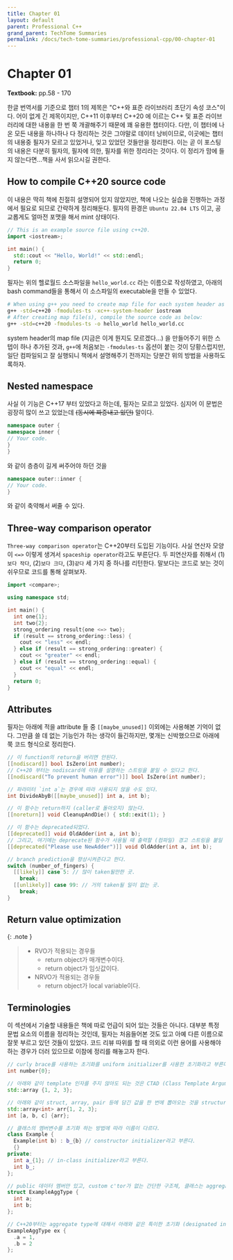 ```yaml
---
title: Chapter 01
layout: default
parent: Professional C++
grand_parent: TechTome Summaries
permalink: /docs/tech-tome-summaries/professional-cpp/00-chapter-01
---
```


# Chapter 01

**Textbook:** pp.58 - 170

한글 번역서를 기준으로 챕터 1의 제목은 "C++와 표준 라이브러리 초단기 속성 코스"이다.
어이 없게 긴 제목이지만, C++11 이후부터 C++20 에 이르는 C++ 및 표준 라이브러리에 대한 내용을 한 번 쭉 개괄해주기 때문에 꽤 유용한 챕터이다.
다만, 이 챕터에 나온 모든 내용을 하나하나 다 정리하는 것은 그야말로 데이터 낭비이므로, 이곳에는 챕터의 내용중 필자가 모르고 있었거나, 잊고 있었던 것들만을 정리한다.
이는 곧 이 포스팅의 내용은 다분히 필자의, 필자에 의한, 필자를 위한 정리라는 것이다.
이 정리가 맘에 들지 않는다면...책을 사서 읽으시길 권한다.

## How to compile C++20 source code

이 내용은 딱히 책에 친절히 설명되어 있지 않았지만, 책에 나오는 실습을 진행하는 과정에서 필요로 되므로 간략하게 정리해둔다.
필자의 환경은 `Ubuntu 22.04 LTS` 이고, 공교롭게도 얼마전 포맷을 해서 mint 상태이다.

```cpp
// This is an example source file using c++20.
import <iostream>;

int main() {
  std::cout << "Hello, World!" << std::endl;
  return 0;
}
```

필자는 위의 헬로월드 소스파일을 `hello_world.cc` 라는 이름으로 작성하였고, 아래의 bash command들을 통해서 이 소스파일의 executable을 만들 수 있었다.

```bash
# When using g++ you need to create map file for each system header as below:
g++ -std=c++20 -fmodules-ts -xc++-system-header iostream
# After creating map file(s), compile the source code as below:
g++ -std=c++20 -fmodules-ts -o hello_world hello_world.cc
```

system header의 map file (지금은 이게 뭔지도 모르겠다...) 을 만들어주기 위한 스텝이 하나 추가된 것과, `g++`에 처음보는 `-fmodules-ts` 옵션이 붙는 것이 당황스럽지만, 일단 컴파일되고 잘 실행되니 책에서 설명해주기 전까지는 당분간 위의 방법을 사용하도록하자.

## Nested namespace

사실 이 기능은 C++17 부터 있었다고 하는데, 필자는 모르고 있었다.
심지어 이 문법은 굉장히 많이 쓰고 있었는데 ~~(동시에 짜증내고 있던)~~ 말이다.

```cpp
namespace outer {
namespace inner {
// Your code.
}
}
```

와 같이 층층이 길게 써주어야 하던 것을

```cpp
namespace outer::inner {
// Your code.
}
```

와 같이 축약해서 써줄 수 있다.

## Three-way comparison operator

`Three-way comparison operator`는 C++20부터 도입된 기능이다.
사실 연산자 모양이 `<=>` 이렇게 생겨서 `spaceship operator`라고도 부른단다.
두 피연산자를 취해서 (1)`보다 작다`, (2)`보다 크다`, (3)`같다` 세 가지 중 하나를 리턴한다.
말보다는 코드로 보는 것이 쉬우므로 코드를 통해 살펴보자.

```cpp
import <compare>;

using namespace std;

int main() {
  int one{1};
  int two{2};
  strong_ordering result{one <=> two};
  if (result == strong_ordering::less) {
    cout << "less" << endl;
  } else if (result == strong_ordering::greater) {
    cout << "greater" << endl;
  } else if (result == strong_ordering::equal) {
    cout << "equal" << endl;
  }
  return 0;
}
```

## Attributes

필자는 아래에 적을 attribute 들 중 `[[maybe_unused]]` 이외에는 사용해본 기억이 없다.
그만큼 쓸 데 없는 기능인가 하는 생각이 들긴하지만, 몇개는 신박했으므로 아래에 쭉 코드 형식으로 정리한다.

```cpp
// 이 function의 return을 버리면 안된다.
[[nodiscard]] bool IsZero(int number);
// C++20 부터는 nodiscard에 이유를 설명하는 스트링을 붙일 수 있다고 한다.
[[nodiscard("To prevent human error")]] bool IsZero(int number);

// 파라미터 `int a`는 경우에 따라 사용되지 않을 수도 있다.
int DivideAbyB([[maybe_unused]] int a, int b);

// 이 함수는 return하지 (caller로 돌아오지) 않는다.
[[noreturn]] void CleanupAndDie() { std::exit(1); }

// 이 함수는 deprecated되었다.
[[deprecated]] void OldAdder(int a, int b);
// 그리고, 여기에는 deprecate된 함수가 사용될 때 출력할 (컴파일) 경고 스트링을 붙일 수도 있다.
[[deprecated("Please use NewAdder")]] void OldAdder(int a, int b);

// branch prediction을 향상시켜준다고 한다.
switch (number_of_fingers) {
  [[likely]] case 5: // 많이 taken될만한 곳.
    break;
  [[unlikely]] case 99: // 거의 taken될 일이 없는 곳.
    break;
}
```

## Return value optimization

{: .note }
> - RVO가 적용되는 경우들
>   - return object가 매개변수이다.
>   - return object가 임싯값이다.
> - NRVO가 적용되는 경우들
>   - return object가 local variable이다.

## Terminologies

이 섹션에서 기술할 내용들은 책에 따로 언급이 되어 있는 것들은 아니다.
대부분 특정 문법 요소의 이름을 정리하는 것인데, 필자는 처음들어본 것도 있고 아예 다른 이름으로 잘못 부르고 있던 것들이 있었다.
코드 리뷰 따위를 할 때 의외로 이런 용어를 사용해야 하는 경우가 더러 있으므로 이참에 정리를 해놓고자 한다.

```cpp
// curly brace를 사용하는 초기화를 uniform initializer를 사용한 초기화라고 부른다.
int number{0};

// 아래와 같이 template 인자를 주지 않아도 되는 것은 CTAD (Class Template Argument Deduction) 덕이다.
std::array {1, 2, 3};

// 아래와 같이 struct, array, pair 등에 담긴 값을 한 번에 뽑아오는 것을 structured binding이라고 부른다.
std::array<int> arr{1, 2, 3};
int [a, b, c] {arr};

// 클래스의 멤버변수를 초기화 하는 방법에 따라 이름이 다르다.
class Example {
  Example(int b) : b_{b} // constructor initializer라고 부른다.
  {}
private:
  int a_{1}; // in-class initializer라고 부른다.
  int b_;
};

// public 데이터 멤버만 있고, custom c'tor가 없는 간단한 구조체, 클래스는 aggregate type이라고 부른다.
struct ExampleAggType {
  int a;
  int b;
};

// C++20부터는 aggregate type에 대해서 아래와 같은 특이한 초기화 (designated initializer) 가 사용 가능하다.
ExampleAggType ex {
  .a = 1,
  .b = 2
};
```

<script src="https://utteranc.es/client.js"
        repo="i-am-wonseoklee/i-am-wonseoklee.github.io"
        issue-term="pathname"
        theme="github-dark-orange"
        crossorigin="anonymous"
        async>
</script>